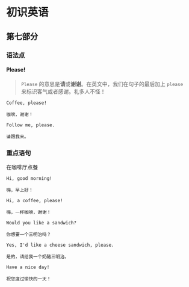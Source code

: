 # 初识英语

## 第七部分

### 语法点

#### Please!

> `Please` 的意思是**请**或**谢谢**。在英文中，我们在句子的最后加上 `please`  
> 来标识客气或者感谢。礼多人不怪！

```text
Coffee, please!

咖啡，谢谢！
```

```text
Follow me, please.

请跟我来。
```

### 重点语句

在咖啡厅点餐

```text
Hi, good morning!

嗨，早上好！
```

```text
Hi, a coffee, please!

嗨，一杯咖啡，谢谢！
```

```text
Would you like a sandwich?

你想要一个三明治吗？
```

```text
Yes, I'd like a cheese sandwich, please.

是的，请给我一个奶酪三明治。
```

```text
Have a nice day!

祝您度过愉快的一天！
```
